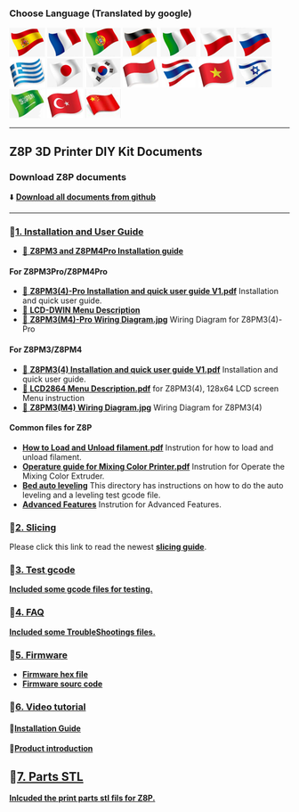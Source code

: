 ### Choose Language (Translated by google)
[![](../lanpic/ES.png)](https://github-com.translate.goog/ZONESTAR3D/Z8P/Z8P?_x_tr_sl=en&_x_tr_tl=es)
[![](../lanpic/FR.png)](https://github-com.translate.goog/ZONESTAR3D/Z8P/Z8P?_x_tr_sl=en&_x_tr_tl=fr)
[![](../lanpic/PT.png)](https://github-com.translate.goog/ZONESTAR3D/Z8P/Z8P?_x_tr_sl=en&_x_tr_tl=pt)
[![](../lanpic/DE.png)](https://github-com.translate.goog/ZONESTAR3D/Z8P/Z8P?_x_tr_sl=en&_x_tr_tl=de)
[![](../lanpic/IT.png)](https://github-com.translate.goog/ZONESTAR3D/Z8P/Z8P?_x_tr_sl=en&_x_tr_tl=it)
[![](../lanpic/PL.png)](https://github-com.translate.goog/ZONESTAR3D/Z8P/Z8P?_x_tr_sl=en&_x_tr_tl=pl)
[![](../lanpic/RU.png)](https://github-com.translate.goog/ZONESTAR3D/Z8P/Z8P?_x_tr_sl=en&_x_tr_tl=ru)
[![](../lanpic/GR.png)](https://github-com.translate.goog/ZONESTAR3D/Z8P/Z8P?_x_tr_sl=en&_x_tr_tl=el)
[![](../lanpic/JP.png)](https://github-com.translate.goog/ZONESTAR3D/Z8P/Z8P?_x_tr_sl=en&_x_tr_tl=ja)
[![](../lanpic/KR.png)](https://github-com.translate.goog/ZONESTAR3D/Z8P/Z8P?_x_tr_sl=en&_x_tr_tl=ko)
[![](../lanpic/ID.png)](https://github-com.translate.goog/ZONESTAR3D/Z8P/Z8P?_x_tr_sl=en&_x_tr_tl=id)
[![](../lanpic/TH.png)](https://github-com.translate.goog/ZONESTAR3D/Z8P/Z8P?_x_tr_sl=en&_x_tr_tl=th)
[![](../lanpic/VN.png)](https://github-com.translate.goog/ZONESTAR3D/Z8P/Z8P?_x_tr_sl=en&_x_tr_tl=vi)
[![](../lanpic/IL.png)](https://github-com.translate.goog/ZONESTAR3D/Z8P/Z8P?_x_tr_sl=en&_x_tr_tl=iw)
[![](../lanpic/SA.png)](https://github-com.translate.goog/ZONESTAR3D/Z8P/Z8P?_x_tr_sl=en&_x_tr_tl=ar)
[![](../lanpic/TR.png)](https://github-com.translate.goog/ZONESTAR3D/Z8P/Z8P?_x_tr_sl=en&_x_tr_tl=tr)
[![](../lanpic/CN.png)](https://github-com.translate.goog/ZONESTAR3D/Z8P/Z8P?_x_tr_sl=en&_x_tr_tl=zh-CN)


-----
## Z8P 3D Printer DIY Kit Documents
### Download Z8P documents
:arrow_down: [**Download all documents from github**](https://downgit.github.io/#/home?url=https://github.com/ZONESTAR3D/Z8P/tree/main/Z8P)     

-----
### :file_folder:[1. Installation and User Guide](./1.%20Installation%20and%20User%20Guide/)
- [:book: **Z8PM3 and Z8PM4Pro Installation guide**](./installation.md)

#### For Z8PM3Pro/Z8PM4Pro
- [:blue_book: **Z8PM3(4)-Pro Installation and quick user guide V1.pdf**](./1.%20Installation%20and%20User%20Guide/Z8PM3(4)Pro%20Installation%20and%20quick%20user%20guide%20V1.pdf)  Installation and quick user guide.  
- [:book: **LCD-DWIN Menu Description**](https://github.com/ZONESTAR3D/Upgrade-kit-guide/tree/main/TFT-LCD/LCD-DWIN/user_guide)   
- [:art: **Z8PM3(M4)-Pro Wiring Diagram.jpg**](./1.%20Installation%20and%20User%20Guide/Z8P_Pro_Wirig%20Diagram.jpg)  Wiring Diagram for Z8PM3(4)-Pro  
#### For Z8PM3/Z8PM4
- [:blue_book: **Z8PM3(4) Installation and quick user guide V1.pdf**](./1.%20Installation%20and%20User%20Guide/Z8PM3(4)%20Installation%20and%20quick%20user%20guide%20V1.pdf)  Installation and quick user guide.  
- [:blue_book: **LCD2864 Menu Description.pdf**](./1.%20Installation%20and%20User%20Guide/LCD12864%20Menu%20Description%20V6.pdf)  for Z8PM3(4), 128x64 LCD screen Menu instruction
- [:art: **Z8PM3(M4) Wiring Diagram.jpg**](./1.%20Installation%20and%20User%20Guide/Z8P_Wirig%20Diagram.jpg)  Wiring Diagram for Z8PM3(4)

#### Common files for Z8P
- [**How to Load and Unload filament.pdf**](./1.%20Installation%20and%20User%20Guide/How%20to%20Load%20and%20Unload%20filament%20(LCD12864).pdf) Instrution for how to load and unload filament.  
- [**Operature guide for Mixing Color Printer.pdf**](./1.%20Installation%20and%20User%20Guide/Operature%20guide%20for%20Mixing%20Color%20Printer%20V1_2.pdf) Instrution for Operate the Mixing Color Extruder. 
- [**Bed auto leveling**](./1.%20Installation%20and%20User%20Guide/Bed%20Auto%20Leveling/) This directory has instructions on how to do the auto leveling and a leveling test gcode file. 
- [**Advanced Features**](./1.%20Installation%20and%20User%20Guide/Advanced%20Features/) Instrution for Advanced Features.  

### :file_folder:[2. Slicing](https://github.com/ZONESTAR3D/Slicing-Guide)
Please click this link to read the newest [**slicing guide**](https://github.com/ZONESTAR3D/Slicing-Guide).  

### :file_folder:[3. Test gcode](./3.%20Test%20gcode/)
[**Included some gcode files for testing.**](./3.%20Test%20gcode/)

### :file_folder:[4. FAQ](./4.%20FAQ/)
[**Included some TroubleShootings files.**](./4.%20FAQ/)

### :link:[5. Firmware](https://github.com/ZONESTAR3D/Firmware/tree/master/Z8/Z8P)   
- [**Firmware hex file**](https://github.com/ZONESTAR3D/Firmware/tree/master/Z8/Z8P)   
- [**Firmware sourc code**](https://github.com/ZONESTAR3D/source-code-for-3d-printer)

### :file_folder:[6. Video tutorial](./6.%20Video%20tutorial/readme.md)
#### :movie_camera:[**Installation Guide**](https://youtu.be/YV3dSoo5NOM)  
#### :movie_camera:[**Product introduction**](https://youtu.be/NqhwHJeaFhI)

## :file_folder:[7. Parts STL](./7.%20Parts%20STL/)
[**Inlcuded the print parts stl fils for Z8P.**](./7.%20Parts%20STL/)
